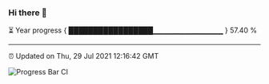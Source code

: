 ### Hi there 👋

⏳ Year progress { █████████████████▁▁▁▁▁▁▁▁▁▁▁▁▁ } 57.40 %

---

⏰ Updated on Thu, 29 Jul 2021 12:16:42 GMT

![Progress Bar CI](https://github.com/liununu/liununu/workflows/Progress%20Bar%20CI/badge.svg)
